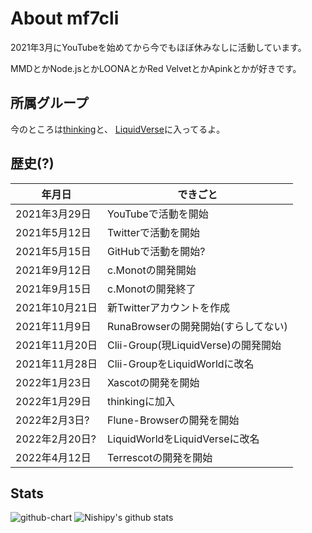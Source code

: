 # About mf7cli
2021年3月にYouTubeを始めてから今でもほぼ休みなしに活動しています。

MMDとかNode.jsとかLOONAとかRed VelvetとかApinkとかが好きです。

## 所属グループ
今のところは[thinking](https://github.com/thinking-grp)と、
[LiquidVerse](https://github.com/liquidverse)に入ってるよ。

## 歴史(?)
|  年月日  |  できごと  |
| ---- | ---- |
|2021年3月29日|YouTubeで活動を開始|
|2021年5月12日|Twitterで活動を開始|
|2021年5月15日|GitHubで活動を開始?|
|2021年9月12日|c.Monotの開発開始|
|2021年9月15日|c.Monotの開発終了|
|2021年10月21日|新Twitterアカウントを作成|
|2021年11月9日|RunaBrowserの開発開始(すらしてない)|
|2021年11月20日|Clii-Group(現LiquidVerse)の開発開始|
|2021年11月28日|Clii-GroupをLiquidWorldに改名|
|2022年1月23日|Xascotの開発を開始|
|2022年1月29日|thinkingに加入|
|2022年2月3日?|Flune-Browserの開発を開始|
|2022年2月20日?|LiquidWorldをLiquidVerseに改名|
|2022年4月12日|Terrescotの開発を開始|

## Stats
![github-chart](https://github-chart.vercel.app/api?user=Mf-3d)
![Nishipy's github stats](https://github-readme-stats.vercel.app/api?username=Mf-3d&hide=issues)

